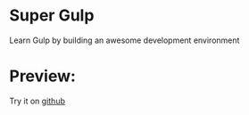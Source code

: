 # Super Gulp

Learn Gulp by building an awesome development environment

# Preview:

Try it on [github](https://roghabo.github.io/super-gulp)
